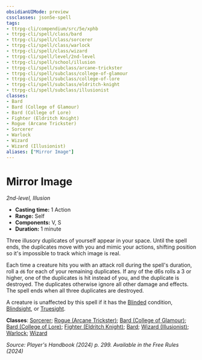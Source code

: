 ```yaml
---
obsidianUIMode: preview
cssclasses: json5e-spell
tags:
- ttrpg-cli/compendium/src/5e/xphb
- ttrpg-cli/spell/class/bard
- ttrpg-cli/spell/class/sorcerer
- ttrpg-cli/spell/class/warlock
- ttrpg-cli/spell/class/wizard
- ttrpg-cli/spell/level/2nd-level
- ttrpg-cli/spell/school/illusion
- ttrpg-cli/spell/subclass/arcane-trickster
- ttrpg-cli/spell/subclass/college-of-glamour
- ttrpg-cli/spell/subclass/college-of-lore
- ttrpg-cli/spell/subclass/eldritch-knight
- ttrpg-cli/spell/subclass/illusionist
classes:
- Bard
- Bard (College of Glamour)
- Bard (College of Lore)
- Fighter (Eldritch Knight)
- Rogue (Arcane Trickster)
- Sorcerer
- Warlock
- Wizard
- Wizard (Illusionist)
aliases: ["Mirror Image"]
---
```

# Mirror Image
*2nd-level, Illusion*  


- **Casting time:** 1 Action
- **Range:** Self
- **Components:** V, S
- **Duration:** 1 minute

Three illusory duplicates of yourself appear in your space. Until the spell ends, the duplicates move with you and mimic your actions, shifting position so it's impossible to track which image is real.

Each time a creature hits you with an attack roll during the spell's duration, roll a `d6` for each of your remaining duplicates. If any of the d6s rolls a 3 or higher, one of the duplicates is hit instead of you, and the duplicate is destroyed. The duplicates otherwise ignore all other damage and effects. The spell ends when all three duplicates are destroyed.

A creature is unaffected by this spell if it has the [Blinded](3-Mechanics/CLI/rules/conditions.md#Blinded) condition, [Blindsight](3-Mechanics/CLI/rules/senses.md#Blindsight), or [Truesight](3-Mechanics/CLI/rules/senses.md#Truesight).

**Classes**: [Sorcerer](3-Mechanics/CLI/lists/list-spells-classes-sorcerer.md); [Rogue (Arcane Trickster)](3-Mechanics/CLI/lists/list-spells-classes-rogue-xphb-arcane-trickster-xphb.md "subclass=XPHB;class=XPHB"); [Bard (College of Glamour)](3-Mechanics/CLI/lists/list-spells-classes-bard-xphb-college-of-glamour-xphb.md "subclass=XPHB;class=XPHB"); [Bard (College of Lore)](3-Mechanics/CLI/lists/list-spells-classes-bard-xphb-college-of-lore-xphb.md "subclass=XPHB;class=XPHB"); [Fighter (Eldritch Knight)](3-Mechanics/CLI/lists/list-spells-classes-fighter-xphb-eldritch-knight-xphb.md "subclass=XPHB;class=XPHB"); [Bard](3-Mechanics/CLI/lists/list-spells-classes-bard.md); [Wizard (Illusionist)](3-Mechanics/CLI/lists/list-spells-classes-wizard-xphb-illusionist-xphb.md "subclass=XPHB;class=XPHB"); [Warlock](3-Mechanics/CLI/lists/list-spells-classes-warlock.md); [Wizard](3-Mechanics/CLI/lists/list-spells-classes-wizard.md)

*Source: Player's Handbook (2024) p. 299. Available in the Free Rules (2024)*